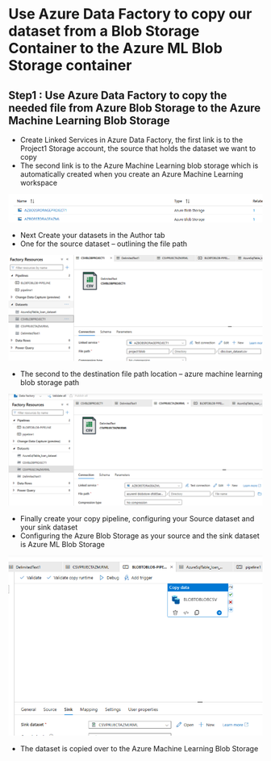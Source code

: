 # Use Azure Data Factory to copy our dataset from a Blob Storage Container to the Azure ML Blob Storage container

## Step1 : Use Azure Data Factory to copy the needed file from Azure Blob Storage to the Azure Machine Learning Blob Storage 

- Create Linked Services in Azure Data Factory, the first link is to the Project1 Storage account, the source that holds the dataset we want to copy
- The second link is to the Azure Machine Learning blob storage which is automatically created when you create an Azure Machine Learning workspace 

![Step1](Images/1.png)

- Next Create your datasets in the Author tab
- One for the source dataset – outlining the file path

![Step2](Images/2.png)

- The second to the destination file path location – azure machine learning blob storage path

![Step3](Images/3.png)

- Finally create your copy pipeline, configuring your Source dataset and your sink dataset
- Configuring the Azure Blob Storage as your source and the sink dataset is Azure ML Blob Storage

![Step4](Images/4.png)

- The dataset is copied over to the Azure Machine Learning Blob Storage
